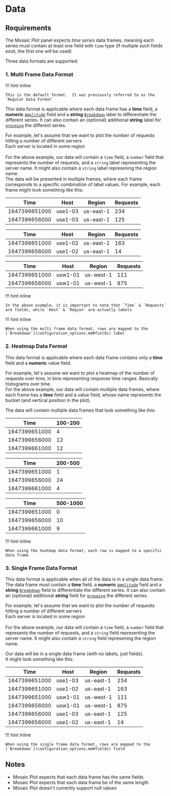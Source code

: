 # Data

## Requirements

The Mosaic Plot panel expects <i>time series</i> data frames, meaning each series must contain at least one field with `time` type (if multiple such fields exist, the first one will be used)

Three data formats are supported:
### 1. Multi Frame Data Format

!!! hint inline

    This is the default format.  It was previously referred to as the `Regular Data Format`

This data format is applicable where each data frame has a **time** field, a **numeric** [`Amplitude`](configuration_options.md#fields) field and a **string** [`Breakdown`](configuration_options.md#fields) label to differentiate the different series.  It can also contain an (optional) additional **string** label for [`grouping`](configuration_options.md#fields) the different series.

For example, let's assume that we want to plot the number of requests hitting a number of different servers
<br>
Each server is located in some region
<br>
<br>
For the above example, our data will contain a `time` field, a `number` field that represents the number of requests, and a `string` label representing the server name.  It might also contain a `string` label represening the region name.
<br>
The data will be presented in multiple frames, where each frame corresponds to a specific combination of label values.  For example, each frame might look something like this:

| Time      | Host  | Region | Requests |
| ----------- | ----------- | ----------- | ------------------------------------ |
| 1647399651000       | use1-03 | us-east-1 | 234 |
| 1647399656000      | use1-03 | us-east-1 | 125 |

| Time      | Host  | Region | Requests |
| ----------- | ----------- | ----------- | ------------------------------------ |
| 1647399651000       | use1-02 | us-east-1 | 163 |
| 1647399656000      | use1-02 | us-east-1 | 14 |

| Time      | Host  | Region | Requests |
| ----------- | ----------- | ----------- | ------------------------------------ |
| 1647399651000       | usw1-01 | us-west-1 | 111 |
| 1647399656000      | usw1-01 | us-west-1 | 875 |

!!! hint inline

    In the above example, it is important to note that `Time` & `Requests` are fields, while `Host` & `Region` are actually labels

!!! hint inline

    When using the multi frame data format, rows are mapped to the [`Breakdown`](configuration_options.md#fields) label

### 2. Heatmap Data Format

This data format is applicable where each data frame contains only a **time** field and a **numeric** value field.

For example, let's assume we want to plot a heatmap of the number of requests over time, in bins representing response time ranges.  Basically histograms over time.
<br>
For the above example, our data will contain multiple data frames, where each frame has a **time** field and a value field, whose name represents the bucket (and vertical position in the plot).

The data will contain multiple data frames that look something like this:

| Time      | 100-200  | 
| ----------- | ----------- |
| 1647399651000       | 4 | 
| 1647399656000      | 12 |
| 1647399661000      | 12 |

| Time      | 200-500  | 
| ----------- | ----------- |
| 1647399651000       | 1 | 
| 1647399656000      | 24 |
| 1647399661000      | 4 |

| Time      | 500-1000  | 
| ----------- | ----------- |
| 1647399651000       | 0 | 
| 1647399656000      | 10 |
| 1647399661000      | 9 |



!!! hint inline

    When using the heatmap data format, each row is mapped to a specific data frame


### 3. Single Frame Data Format

This data format is applicable when all of the data is in a single data frame.  The data frame must contain a **time** field, a **numeric** [`Amplitude`](configuration_options.md#fields) field and a **string** [`Breakdown`](configuration_options.md#fields) field to differentiate the different series.  It can also contain an (optional) additional **string** field for [`grouping`](configuration_options.md#fields) the different series.


For example, let's assume that we want to plot the number of requests hitting a number of different servers
<br>
Each server is located in some region
<br>
<br>
For the above example, our data will contain a  `time` field, a `number` field that represents the number of requests, and a `string` field representing the server name.  It might also contain a `string` field represening the region name.

Our data will be in a single data frame (with no labels, just fields).
<br>
It might look something like this:
<br>


| Time      | Host  | Region | Requests |
| ----------- | ----------- | ----------- | ------------------------------------ |
| 1647399651000       | use1-03 | us-east-1 | 234 |
| 1647399651000      | use1-02 | us-east-1 | 163 |
| 1647399651000      | usw1-01 | us-west-1 | 111 |
| 1647399656000      | usw1-01 | us-west-1 | 875 |
| 1647399656000       | use1-03 | us-east-1 | 125 |
| 1647399656000      | use1-02 | us-east-1 | 14 |


!!! hint inline

    When using the single frame data format, rows are mapped to the [`Breakdown`](configuration_options.md#fields) field



## Notes

* Mosaic Plot expects that each data frame has the same fields
* Mosaic Plot expects that each data frame be of the same length
* Mosaic Plot doesn't currently support null values